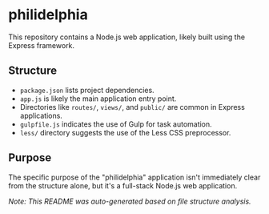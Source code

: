 # philidelphia

This repository contains a Node.js web application, likely built using the Express framework.

## Structure

- `package.json` lists project dependencies.
- `app.js` is likely the main application entry point.
- Directories like `routes/`, `views/`, and `public/` are common in Express applications.
- `gulpfile.js` indicates the use of Gulp for task automation.
- `less/` directory suggests the use of the Less CSS preprocessor.

## Purpose

The specific purpose of the "philidelphia" application isn't immediately clear from the structure alone, but it's a full-stack Node.js web application.

*Note: This README was auto-generated based on file structure analysis.* 